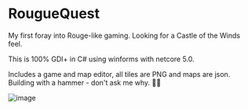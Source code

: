 # RougueQuest
My first foray into Rouge-like gaming. Looking for a Castle of the Winds feel.

This is 100% GDI+ in C# using winforms with netcore 5.0.

Includes a game and map editor, all tiles are PNG and maps are json. Building with a hammer - don't ask me why. 🤷‍♂️

![image](https://user-images.githubusercontent.com/11428567/126229087-325a1d77-8d70-4574-8afe-5933919e8abe.png)



